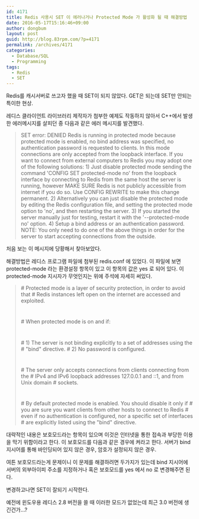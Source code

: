 ```yaml
---
id: 4171
title: Redis 사용시 SET 이 에러나거나 Protected Mode 가 활성화 될 때 해결방법
date: 2016-05-17T15:16:46+09:00
author: dongbum
layout: post
guid: http://blog.83rpm.com/?p=4171
permalink: /archives/4171
categories:
  - Database/SQL
  - Programming
tags:
  - Redis
  - SET
---
```

Redis를 캐시서버로 쓰고자 했을 때 SET이 되지 않았다. GET은 되는데 SET만 안되는 특이한 현상.

레디스 클라이언트 라이브러리 제작자가 첨부한 예제도 작동하지 않아서 C++에서 발생한 에러메시지를 살피던 중 다음과 같은 에러 메시지를 발견했다.

> SET error: DENIED Redis is running in protected mode because protected mode is enabled, no bind address was specified, no authentication password is requested to clients. In this mode connections are only accepted from the loopback interface. If you want to connect from external computers to Redis you may adopt one of the following solutions: 1) Just disable protected mode sending the command 'CONFIG SET protected-mode no' from the loopback interface by connecting to Redis from the same host the server is running, however MAKE SURE Redis is not publicly accessible from internet if you do so. Use CONFIG REWRITE to make this change permanent. 2) Alternatively you can just disable the protected mode by editing the Redis configuration file, and setting the protected mode option to 'no', and then restarting the server. 3) If you started the server manually just for testing, restart it with the '--protected-mode no' option. 4) Setup a bind address or an authentication password. NOTE: You only need to do one of the above things in order for the server to start accepting connections from the outside.

처음 보는 이 메시지에 당황해서 찾아보았다.

해결방법은 레디스 프로그램 파일에 첨부된 redis.conf 에 있었다. 이 파일에 보면 protected-mode 라는 환경설정 항목이 있고 이 항목의 값은 yes 로 되어 있다. 이 protected-mode 지시자가 무엇인지는 위에 주석에 자세히 써있다.

> \# Protected mode is a layer of security protection, in order to avoid that
> \# Redis instances left open on the internet are accessed and exploited.
> #
> \# When protected mode is on and if:
> #
> \# 1) The server is not binding explicitly to a set of addresses using the
> \# "bind" directive.
> \# 2) No password is configured.
> #
> \# The server only accepts connections from clients connecting from the
> \# IPv4 and IPv6 loopback addresses 127.0.0.1 and ::1, and from Unix domain
> \# sockets.
> #
> \# By default protected mode is enabled. You should disable it only if
> \# you are sure you want clients from other hosts to connect to Redis
> \# even if no authentication is configured, nor a specific set of interfaces
> \# are explicitly listed using the "bind" directive.

대략적인 내용은 보호모드라는 항목이 있으며 이것은 인터넷을 통한 접속과 부당한 이용을 막기 위함이라고 한다. 이 보호모드를 다음과 같은 경우에 켜라고 한다. 서버가 bind 지시어를 통해 바인딩되어 있지 않은 경우, 암호가 설정되지 않은 경우.

여튼 보호모드라는게 문제이니 이 문제를 해결하려면 두가지가 있는데 bind 지시어에 서버의 외부아이피 주소를 지정하거나 혹은 보호모드를 yes 에서 no 로 변경해주면 된다.

변경하고나면 SET이 잘되기 시작한다.

예전에 윈도우용 레디스 2.8 버전을 쓸 때 이러한 모드가 없었는데 최근 3.0 버전에 생긴건가...?
